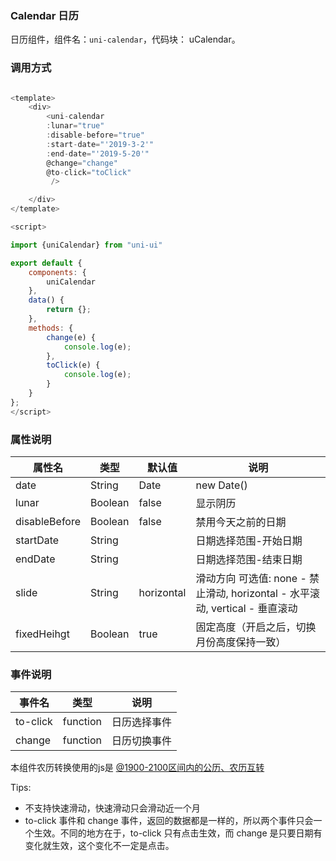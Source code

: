 ### Calendar 日历

日历组件，组件名：``uni-calendar``，代码块： uCalendar。  

### 调用方式
```javascript

<template>
	<div>
		<uni-calendar 
		:lunar="true" 
		:disable-before="true" 
		:start-date="'2019-3-2'"
		:end-date="'2019-5-20'"
		@change="change"
		@to-click="toClick"
		 />

	</div>
</template>

<script>

import {uniCalendar} from "uni-ui"

export default {
	components: {
		uniCalendar
	},
	data() {
		return {};
	},
	methods: {
		change(e) {
			console.log(e);
		},
		toClick(e) {
			console.log(e);
		}
	}
};
</script>


```

### 属性说明


|  属性名		|    类型	| 默认值	| 说明																			|
| ---			| ---		| ---		| ---																		|
| date		    | String    | Date		| new Date()| 自定义当前时间											        |
| lunar			| Boolean	| false		| 显示阴历																	|
| disableBefore	| Boolean	| false		| 禁用今天之前的日期															|
| startDate		| String	|			| 日期选择范围-开始日期															|
| endDate		| String	|			| 日期选择范围-结束日期															|
| slide			| String	|horizontal	| 滑动方向 可选值: none - 禁止滑动, horizontal - 水平滚动,  vertical - 垂直滚动   |
| fixedHeihgt	| Boolean	|true		| 固定高度（开启之后，切换月份高度保持一致）										|

### 事件说明



|  事件名		|    类型	| 说明		    |
| ---			| ---		| ---			|
| to-click		| function 	|  日历选择事件	|
| change		| function 	|  日历切换事件	|

本组件农历转换使用的js是 [@1900-2100区间内的公历、农历互转](https://github.com/jjonline/calendar.js)  

Tips:
- 不支持快速滑动，快速滑动只会滑动近一个月
- to-click 事件和 change 事件，返回的数据都是一样的，所以两个事件只会一个生效。不同的地方在于，to-click 只有点击生效，而 change 是只要日期有变化就生效，这个变化不一定是点击。

